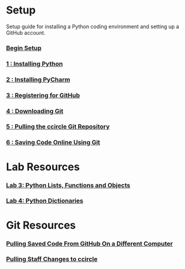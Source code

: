 # Setup
Setup guide for installing a Python coding environment and setting up a GitHub account.

### [Begin Setup](docs/setup/setup1)
### [1 : Installing Python](docs/setup/setup1)
### [2 : Installing PyCharm](docs/setup/setup2)
### [3 : Registering for GitHub](docs/setup/setup3)
### [4 : Downloading Git](docs/setup/setup4)
### [5 : Pulling the ccircle Git Repository](docs/setup/setup5)
### [6 : Saving Code Online Using Git](docs/setup/setup6)

# Lab Resources
### [Lab 3: Python Lists, Functions and Objects](docs/setup/lab03)
### [Lab 4: Python Dictionaries](docs/setup/lab04)

# Git Resources
### [Pulling Saved Code From GitHub On a Different Computer](docs/setup/gitNewClone)
### [Pulling Staff Changes to ccircle](docs/setup/gitPullStaffChanges)
